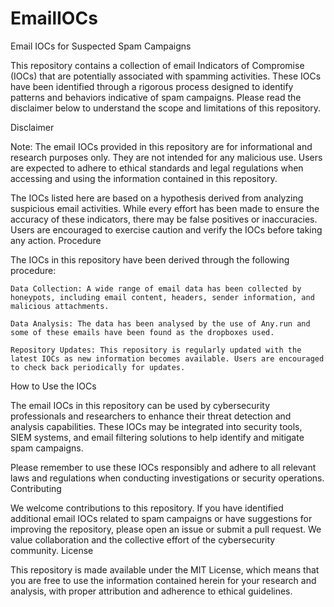 # EmailIOCs

Email IOCs for Suspected Spam Campaigns

This repository contains a collection of email Indicators of Compromise (IOCs) that are potentially associated with spamming activities. These IOCs have been identified through a rigorous process designed to identify patterns and behaviors indicative of spam campaigns. Please read the disclaimer below to understand the scope and limitations of this repository.

Disclaimer

Note: The email IOCs provided in this repository are for informational and research purposes only. They are not intended for any malicious use. Users are expected to adhere to ethical standards and legal regulations when accessing and using the information contained in this repository.

The IOCs listed here are based on a hypothesis derived from analyzing suspicious email activities. While every effort has been made to ensure the accuracy of these indicators, there may be false positives or inaccuracies. Users are encouraged to exercise caution and verify the IOCs before taking any action.
Procedure

The IOCs in this repository have been derived through the following procedure:

    Data Collection: A wide range of email data has been collected by honeypots, including email content, headers, sender information, and malicious attachments.

    Data Analysis: The data has been analysed by the use of Any.run and some of these emails have been found as the dropboxes used.

    Repository Updates: This repository is regularly updated with the latest IOCs as new information becomes available. Users are encouraged to check back periodically for updates.

How to Use the IOCs

The email IOCs in this repository can be used by cybersecurity professionals and researchers to enhance their threat detection and analysis capabilities. These IOCs may be integrated into security tools, SIEM systems, and email filtering solutions to help identify and mitigate spam campaigns.

Please remember to use these IOCs responsibly and adhere to all relevant laws and regulations when conducting investigations or security operations.
Contributing

We welcome contributions to this repository. If you have identified additional email IOCs related to spam campaigns or have suggestions for improving the repository, please open an issue or submit a pull request. We value collaboration and the collective effort of the cybersecurity community.
License

This repository is made available under the MIT License, which means that you are free to use the information contained herein for your research and analysis, with proper attribution and adherence to ethical guidelines.
